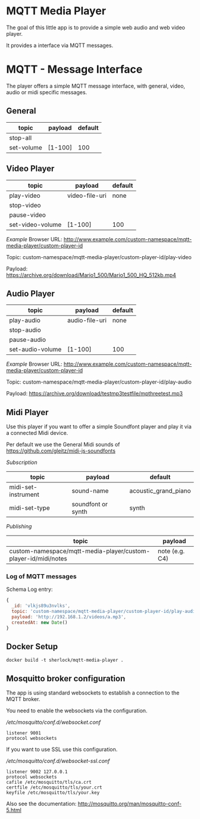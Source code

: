 # MQTT Media Player
The goal of this little app is to provide a simple web audio and web video player.

It provides a interface via MQTT messages.

# MQTT - Message Interface
The player offers a simple MQTT message interface, with general, video, audio or midi specific messages.

## General

| topic            | payload        | default |
|------------------|----------------|---------|
| stop-all         |                |         |
| set-volume       | [1-100]        | 100     |

## Video Player

| topic            | payload        | default |
|------------------|----------------|---------|
| play-video       | video-file-uri | none    |
| stop-video       |                |         |
| pause-video      |                |         |
| set-video-volume | [1-100]        | 100     |

*Example*
Browser URL: http://www.example.com/custom-namespace/mqtt-media-player/custom-player-id

Topic: custom-namespace/mqtt-media-player/custom-player-id/play-video

Payload: https://archive.org/download/Mario1_500/Mario1_500_HQ_512kb.mp4

## Audio Player

| topic            | payload        | default |
|------------------|----------------|---------|
| play-audio       | audio-file-uri | none    |
| stop-audio       |                |         |
| pause-audio      |                |         |
| set-audio-volume | [1-100]        | 100     |

*Example*
Browser URL: http://www.example.com/custom-namespace/mqtt-media-player/custom-player-id

Topic: custom-namespace/mqtt-media-player/custom-player-id/play-audio

Payload: https://archive.org/download/testmp3testfile/mpthreetest.mp3

## Midi Player
Use this player if you want to offer a simple Soundfont player and play it via a connected Midi device.

Per default we use the General Midi sounds of https://github.com/gleitz/midi-js-soundfonts

*Subscription*

| topic                | payload                | default                 |
|----------------------|------------------------|-------------------------|
| midi-set-instrument  | sound-name             | acoustic_grand_piano    |
| midi-set-type        | soundfont or synth     | synth                   |

*Publishing*

| topic                                                           | payload        |
|-----------------------------------------------------------------|----------------|
| custom-namespace/mqtt-media-player/custom-player-id/midi/notes  | note (e.g. C4) |

### Log of MQTT messages

Schema Log entry:

```js
{
  _id: 'vlkjs89u3nvlks',
  topic: 'custom-namespace/mqtt-media-player/custom-player-id/play-audio',
  payload: 'http://192.168.1.2/videos/a.mp3',
  createdAt: new Date()
}
```

## Docker Setup

```
docker build -t sherlock/mqtt-media-player .
```

## Mosquitto broker configuration
The app is using standard websockets to establish a connection to the MQTT broker.

You need to enable the websockets via the configuration.

*/etc/mosquitto/conf.d/websocket.conf*
```
listener 9001
protocol websockets
```

If you want to use SSL use this configuration.

*/etc/mosquitto/conf.d/websocket-ssl.conf*
```
listener 9002 127.0.0.1
protocol websockets
cafile /etc/mosquitto/tls/ca.crt
certfile /etc/mosquitto/tls/your.crt
keyfile /etc/mosquitto/tls/your.key
```

Also see the documentation: http://mosquitto.org/man/mosquitto-conf-5.html
